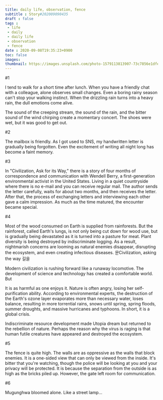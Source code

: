 ```yaml
---
title: daily life, observation, fence
subtitle : Story#202009090435
draft : false
tags :
 - life
 - daily
 - daily life
 - observation
 - fence
date : 2020-09-08T19:35:23+0900
toc: false
images: 
thumbnail: https://images.unsplash.com/photo-1579113813907-73c7856e1dfe?ixlib=rb-1.2.1&q=80&fm=jpg&crop=entropy&cs=tinysrgb&w=1080&fit=max&ixid=eyJhcHBfaWQiOjE1NTU0OX0
---
```


#1  

I tend to walk for a short time after lunch. When you have a friendly chat with a colleague, alone observes small changes. Even a boring rainy season can't stop your walking instinct. When the drizzling rain turns into a heavy rain, the dull emotions come alive.  

The sound of the creeping stream, the sound of the rain, and the bitter sound of the wind chirping create a momentary concert. The shoes were wet, but it was good to get out.  

#2  

The mailbox is friendly. As I got used to SNS, my handwritten letter is gradually being forgotten. Even the excitement of writing all night long has become a faint memory.  

#3  

In "Civilization, Ask for its Way," there is a story of four months of correspondence and communication with Wendell Berry, a first-generation environmental activist in the United States. Living in a quiet countryside where there is no e-mail and you can receive regular mail. The author sends the letter carefully, waits for about two months, and then receives the letter. After that, the process of exchanging letters and interviewing each other gave a calm impression. As much as the time matured, the encounter became special.  

#4  

Most of the wood consumed on Earth is supplied from rainforests. But the rainforest, called Earth's lungs, is not only being cut down for wood use, but is gradually being devastated as it is turned into a pasture for meat. Plant diversity is being destroyed by indiscriminate logging. As a result, nightmarish concerns are looming as natural enemies disappear, disrupting the ecosystem, and even creating infectious diseases. 문Civilization, asking the way 길을  

Modern civilization is rushing forward like a runaway locomotive. The development of science and technology has created a comfortable world. But  

It is as harmful as one enjoys it. Nature is often angry, losing her self-purification ability. According to environmental experts, the destruction of the Earth's ozone layer evaporates more than necessary water, loses balance, resulting in more torrential rains, snows until spring, spring floods, summer droughts, and massive hurricanes and typhoons. In short, it is a global crisis.  

Indiscriminate resource development made Utopia dream but returned to the rebellion of nature. Perhaps the reason why the virus is raging is that human futile creatures have appeared and destroyed the ecosystem.  

#5  

The fence is quite high. The walls are as oppressive as the walls that block enemies. It is a one-sided view that can only be viewed from the inside. It's bitter that you're watching, though the police will be looking at you and your privacy will be protected. It is because the separation from the outside is as high as the bricks piled up. However, the gate left room for communication.  

#6  

Mugunghwa bloomed alone. Like a street lamp...  

